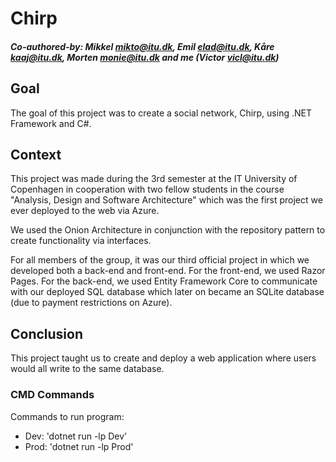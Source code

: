 ﻿# Chirp

##### Co-authored-by: Mikkel <mikto@itu.dk>, Emil <elad@itu.dk>, Kåre <kaaj@itu.dk>, Morten <monie@itu.dk> and me (Victor <vicl@itu.dk>)

## Goal
The goal of this project was to create a social network, Chirp, using .NET Framework and C#.

## Context
This project was made during the 3rd semester at the IT University of Copenhagen in cooperation with two fellow students in the course "Analysis, Design and Software Architecture" which was the first project we ever deployed to the web via Azure.

We used the Onion Architecture in conjunction with the repository pattern to create functionality via interfaces.

For all members of the group, it was our third official project in which we developed both a back-end and front-end. For the front-end, we used Razor Pages. For the back-end, we used Entity Framework Core to communicate with our deployed SQL database which later on became an SQLite database (due to payment restrictions on Azure).

## Conclusion
This project taught us to create and deploy a web application where users would all write to the same database.


### CMD Commands
Commands to run program:
 - Dev: 'dotnet run -lp Dev'
 - Prod: 'dotnet run -lp Prod'
